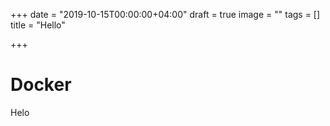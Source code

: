 +++
date = "2019-10-15T00:00:00+04:00"
draft = true
image = ""
tags = []
title = "Hello"

+++
# Docker

Helo